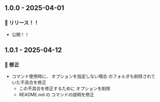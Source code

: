 ## 1.0.0 - 2025-04-01

### 🚀 リリース！！

-  公開！！
## 1.0.1 - 2025-04-12

### 🐛 修正

-  コマンド使用時に、 オプションを指定しない場合  のフォルダも削除されていた不具合を修正
    - この不具合を修正するために  オプションを削除
    - README.md の  コマンドの説明を修正


